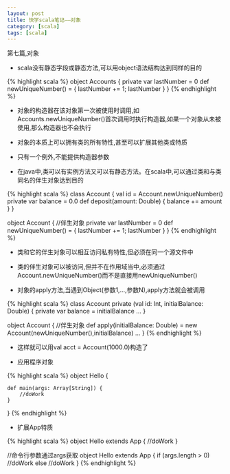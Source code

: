 ```yaml
---
layout: post
title: 快学scala笔记——对象
category: [scala]
tags: [scala]
---
```


第七篇,对象
<!--more-->


- scala没有静态字段或静态方法,可以用object语法结构达到同样的目的

{% highlight scala %}
object Accounts {
    private var lastNumber = 0
    def newUniqueNumber() = {
        lastNumber += 1;
        lastNumber
    }
}
{% endhighlight %}

- 对象的构造器在该对象第一次被使用时调用,如Accounts.newUniqueNumber()首次调用时执行构造器,如果一个对象从未被使用,那么构造器也不会执行

- 对象的本质上可以拥有类的所有特性,甚至可以扩展其他类或特质

- 只有一个例外,不能提供构造器参数

- 在java中,类可以有实例方法又可以有静态方法。在scala中,可以通过类和与类同名的伴生对象达到目的


{% highlight scala %}
class Account {
    val id = Account.newUniqueNumber()
    private var balance =  0.0
    def deposit(amount: Double) {
        balance += amount
    }
}

object Account { //伴生对象
    private var lastNumber = 0
    def newUniqueNumber() = {
        lastNumber += 1;
        lastNumber
    }
}
{% endhighlight %}

- 类和它的伴生对象可以相互访问私有特性,但必须在同一个源文件中

- 类的伴生对象可以被访问,但并不在作用域当中,必须通过Account.newUniqueNumber()而不是直接用newUniqueNumber()

- 对象的apply方法,当遇到Object(参数1,...,参数N),apply方法就会被调用


{% highlight scala %}
class Account private (val id: Int, initialBalance: Double) {
    private var balance = initialBalance
    ...
}

object Account { //伴生对象
    def apply(initialBalance: Double) =
        new Account(newUniqueNumber(),initialBalance)
    ...
}
{% endhighlight %}

- 这样就可以用val acct = Account(1000.0)构造了

- 应用程序对象

{% highlight scala %}
object Hello {

    def main(args: Array[String]) {
        //doWork
    }
}
{% endhighlight %}

- 扩展App特质

{% highlight scala %}
object Hello extends App {
    //doWork
}

//命令行参数通过args获取
object Hello extends App {
    if (args.length > 0)
        //doWork
    else
        //doWork
}
{% endhighlight %}

